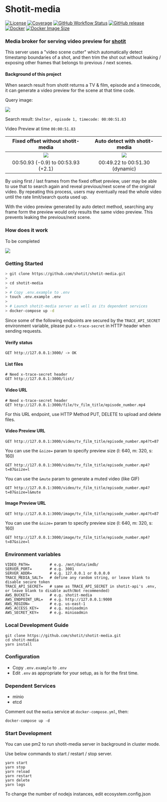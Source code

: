 # Shotit-media

[![License](https://img.shields.io/github/license/shotit/shotit-media.svg?style=flat-square)](https://github.com/shotit/shotit-media/blob/main/LICENSE)
[![Coverage](https://img.shields.io/codecov/c/github/shotit/shotit-media/main.svg?style=flat)](https://app.codecov.io/gh/shotit/shotit-media/branch/main)
[![GitHub Workflow Status](https://img.shields.io/github/actions/workflow/status/shotit/shotit-media/docker-image.yml?branch=main&style=flat-square)](https://github.com/shotit/shotit-media/actions)
[![GitHub release](https://img.shields.io/github/release/shotit/shotit-media.svg)](https://github.com/shotit/shotit-media/releases/latest)
[![Docker](https://img.shields.io/docker/pulls/lesliewong007/shotit-media?style=flat-square)](https://hub.docker.com/r/lesliewong007/shotit-media)
[![Docker Image Size](https://img.shields.io/docker/image-size/lesliewong007/shotit-media/v0.9.10?style=flat-square)](https://hub.docker.com/r/lesliewong007/shotit-media)

### Media broker for serving video preview for [shotit](https://github.com/shotit/shotit)

This server uses a "video scene cutter" which automatically detect timestamp boundaries of a shot, and then trim the shot out without leaking / exposing other frames that belongs to previous / next scenes.

#### Background of this project

When search result from shotit returns a TV & film, episode and a timecode, it can generate a video preview for the scene at that time code.

Query image:

![](https://images.plurk.com/3F4Mg666qw78rImF7DR2SG.jpg)

Search result: `Shelter, episode 1, timecode: 00:00:51.83`

Video Preview at time `00:00:51.83`

|            Fixed offset without shotit-media             |              Auto detect with shotit-media               |
| :------------------------------------------------------: | :------------------------------------------------------: |
| ![](https://images.plurk.com/7lURadxyYVrvPl52M7mm3G.gif) | ![](https://images.plurk.com/2mcJxwtMJFSVhLQ8XDUYI3.gif) |
|            00:50.93 (-0.9) to 00:53.93 (+2.1)            |              00:49.22 to 00:51.30 (dynamic)              |

By using first / last frames from the fixed offset preview, user may be able to use that to search again and reveal previous/next scene of the original video. By repeating this process, users may eventually read the whole video until the rate limit/search quota used up.

With the video preview generated by auto detect method, searching any frame form the preview would only results the same video preview. This prevents leaking the previous/next scene.

### How does it work

To be completed

![](https://images.plurk.com/2NDcHsv4PFLWX5q64zHts7.jpg)

### Getting Started

```bash
> git clone https://github.com/shotit/shotit-media.git
>
> cd shotit-media
>
> # Copy .env.example to .env
> touch .env.example .env
>
> # Launch shotit-media server as well as its dependent services
> docker-compose up -d
```

Since some of the following endpoints are secured by the `TRACE_API_SECRET` environment variable, please put `x-trace-secret` in HTTP header when sending requests.

#### Verify status

```
GET http://127.0.0.1:3000/ -> OK
```

#### List files

```shell
# Need x-trace-secret header
GET http://127.0.0.1:3000/list/
```

#### Video URL

```shell
# Need x-trace-secret header
GET http://127.0.0.1:3000/file/tv_film_title/episode_number.mp4
```

For this URL endpoint, use HTTP Method PUT, DELETE to upload and delete files.

#### Video Preview URL

```
GET http://127.0.0.1:3000/video/tv_film_title/episode_number.mp4?t=87
```

You can use the `&size=` param to specify preview size (l: 640, m: 320, s: 160)

```
GET http://127.0.0.1:3000/video/tv_film_title/episode_number.mp4?t=87&size=l
```

You can use the `&mute` param to generate a muted video (like GIF)

```
GET http://127.0.0.1:3000/video/tv_film_title/episode_number.mp4?t=87&size=l&mute
```

#### Image Preview URL

```
GET http://127.0.0.1:3000/image/tv_film_title/episode_number.mp4?t=87
```

You can use the `&size=` param to specify preview size (l: 640, m: 320, s: 160)

```
GET http://127.0.0.1:3000/image/tv_film_title/episode_number.mp4?t=87&size=l
```

### Environment variables

```
VIDEO_PATH=         # e.g. /mnt/data/imdb/
SERVER_PORT=        # e.g. 3001
SERVER_ADDR=        # e.g. 127.0.0.1 or 0.0.0.0
TRACE_MEDIA_SALT=   # define any random string, or leave blank to disable secure token
TRACE_API_SECRET=   # same as TRACE_API_SECRET in shotit-api's .env, or leave blank to disable auth(Not recommended)
AWS_BUCKET=         # e.g. shotit-media
AWS_ENDPOINT_URL=   # e.g. http://127.0.0.1:9000
AWS_REGION=         # e.g. us-east-1
AWS_ACCESS_KEY=     # e.g. minioadmin
AWS_SECRET_KEY=     # e.g. minioadmin
```

### Local Development Guide

```shell
git clone https://github.com/shotit/shotit-media.git
cd shotit-media
yarn install
```

### Configuration

- Copy `.env.example` to `.env`
- Edit `.env` as appropriate for your setup, as is for the first time.

### Dependent Services

- minio
- etcd

Comment out the `media` service at `docker-compose.yml`, then:

```
docker-compose up -d
```

### Start Development

You can use pm2 to run shotit-media server in background in cluster mode.

Use below commands to start / restart / stop server.

```
yarn start
yarn stop
yarn reload
yarn restart
yarn delete
yarn logs
```

To change the number of nodejs instances, edit ecosystem.config.json

